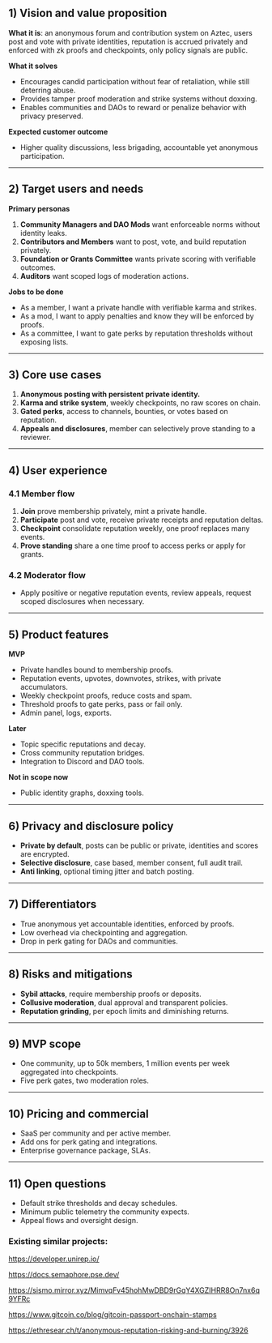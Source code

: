 ## 1) Vision and value proposition

**What it is**: an anonymous forum and contribution system on Aztec, users post and vote with private identities, reputation is accrued privately and enforced with zk proofs and checkpoints, only policy signals are public.

**What it solves**

- Encourages candid participation without fear of retaliation, while still deterring abuse.
- Provides tamper proof moderation and strike systems without doxxing.
- Enables communities and DAOs to reward or penalize behavior with privacy preserved.

**Expected customer outcome**

- Higher quality discussions, less brigading, accountable yet anonymous participation.

---

## 2) Target users and needs

**Primary personas**

1. **Community Managers and DAO Mods** want enforceable norms without identity leaks.
2. **Contributors and Members** want to post, vote, and build reputation privately.
3. **Foundation or Grants Committee** wants private scoring with verifiable outcomes.
4. **Auditors** want scoped logs of moderation actions.

**Jobs to be done**

- As a member, I want a private handle with verifiable karma and strikes.
- As a mod, I want to apply penalties and know they will be enforced by proofs.
- As a committee, I want to gate perks by reputation thresholds without exposing lists.

---

## 3) Core use cases

1. **Anonymous posting with persistent private identity.**
2. **Karma and strike system**, weekly checkpoints, no raw scores on chain.
3. **Gated perks**, access to channels, bounties, or votes based on reputation.
4. **Appeals and disclosures**, member can selectively prove standing to a reviewer.

---

## 4) User experience

### 4.1 Member flow

1. **Join** prove membership privately, mint a private handle.
2. **Participate** post and vote, receive private receipts and reputation deltas.
3. **Checkpoint** consolidate reputation weekly, one proof replaces many events.
4. **Prove standing** share a one time proof to access perks or apply for grants.

### 4.2 Moderator flow

- Apply positive or negative reputation events, review appeals, request scoped disclosures when necessary.

---

## 5) Product features

**MVP**

- Private handles bound to membership proofs.
- Reputation events, upvotes, downvotes, strikes, with private accumulators.
- Weekly checkpoint proofs, reduce costs and spam.
- Threshold proofs to gate perks, pass or fail only.
- Admin panel, logs, exports.

**Later**

- Topic specific reputations and decay.
- Cross community reputation bridges.
- Integration to Discord and DAO tools.

**Not in scope now**

- Public identity graphs, doxxing tools.

---

## 6) Privacy and disclosure policy

- **Private by default**, posts can be public or private, identities and scores are encrypted.
- **Selective disclosure**, case based, member consent, full audit trail.
- **Anti linking**, optional timing jitter and batch posting.

---

## 7) Differentiators

- True anonymous yet accountable identities, enforced by proofs.
- Low overhead via checkpointing and aggregation.
- Drop in perk gating for DAOs and communities.

---

## 8) Risks and mitigations

- **Sybil attacks**, require membership proofs or deposits.
- **Collusive moderation**, dual approval and transparent policies.
- **Reputation grinding**, per epoch limits and diminishing returns.

---

## 9) MVP scope

- One community, up to 50k members, 1 million events per week aggregated into checkpoints.
- Five perk gates, two moderation roles.

---

## 10) Pricing and commercial

- SaaS per community and per active member.
- Add ons for perk gating and integrations.
- Enterprise governance package, SLAs.

---

## 11) Open questions

- Default strike thresholds and decay schedules.
- Minimum public telemetry the community expects.
- Appeal flows and oversight design.

### **Existing similar projects:**

https://developer.unirep.io/

https://docs.semaphore.pse.dev/

https://sismo.mirror.xyz/MimvqFv45hohMwDBD9rGqY4XGZIHRR8On7nx6q9YFRc

https://www.gitcoin.co/blog/gitcoin-passport-onchain-stamps

https://ethresear.ch/t/anonymous-reputation-risking-and-burning/3926